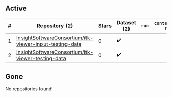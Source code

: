## Active
| # | Repository (2) | Stars | Dataset (2) | `run` | `containers-run` |
| --- | --- | --- | --- | --- | --- |
| 1 | [InsightSoftwareConsortium/itk-viewer-input-testing-data](https://github.com/InsightSoftwareConsortium/itk-viewer-input-testing-data) | 0 | :heavy_check_mark: |  |  |
| 2 | [InsightSoftwareConsortium/itk-viewer-testing-data](https://github.com/InsightSoftwareConsortium/itk-viewer-testing-data) | 0 | :heavy_check_mark: |  |  |

## Gone
No repositories found!
